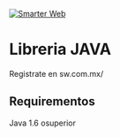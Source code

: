 

[![Smarter Web](http://sw.com.mx/images/logo.png)](http://sw.com.mx/)

# Libreria JAVA

Registrate en sw.com.mx/

## Requirementos

Java 1.6 osuperior